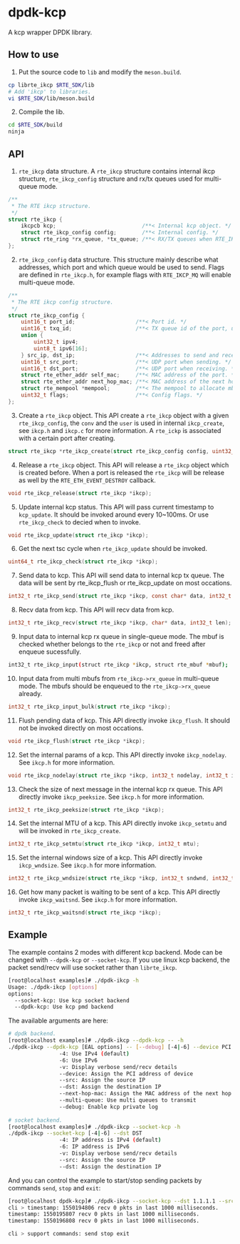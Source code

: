 # dpdk-kcp
A kcp wrapper DPDK library.
## How to use
1. Put the source code to `lib` and modify the `meson.build`.  
```bash
cp librte_ikcp $RTE_SDK/lib
# Add 'ikcp' to libraries.
vi $RTE_SDK/lib/meson.build
```
2. Compile the lib.
```bash
cd $RTE_SDK/build
ninja
```
## API
1. `rte_ikcp` data structure.
A `rte_ikcp` structure contains internal ikcp structure, `rte_ikcp_config` structure and rx/tx queues used for multi-queue mode.
```C
/**
 * The RTE ikcp structure.
 */
struct rte_ikcp {
	ikcpcb kcp;                           /**< Internal kcp object. */
	struct rte_ikcp_config config;        /**< Internal config. */
	struct rte_ring *rx_queue, *tx_queue; /**< RX/TX queues when RTE_IKCP_MQ is enabled. */
};
```
2. `rte_ikcp_config` data structure.
This structure mainly describe what addresses, which port and which queue would be used to send.
Flags are defined in `rte_ikcp.h`, for example flags with `RTE_IKCP_MQ` will enable multi-queue mode.
```C
/**
 * The RTE ikcp config structure.
 */
struct rte_ikcp_config {
	uint16_t port_id;                   /**< Port id. */
	uint16_t txq_id;                    /**< TX queue id of the port, used when RTE_IKCP_MQ is disabled. */
	union {
		uint32_t ipv4;
		uint8_t ipv6[16];
	} src_ip, dst_ip;                   /**< Addresses to send and receive. */
	uint16_t src_port;                  /**< UDP port when sending. */
	uint16_t dst_port;                  /**< UDP port when receiving. */
	struct rte_ether_addr self_mac;     /**< MAC address of the port. */
	struct rte_ether_addr next_hop_mac; /**< MAC address of the next hop. */
	struct rte_mempool *mempool;        /**< The mempool to allocate mbufs. */
	uint32_t flags;                     /**< Config flags. */
};
```
3. Create a `rte_ikcp` object.
This API create a `rte_ikcp` object with a given `rte_ikcp_config`, the `conv` and the `user` is used in internal `ikcp_create`, see `ikcp.h` and `ikcp.c` for more information. 
A `rte_ickp` is associated with a certain port after creating.
```C
struct rte_ikcp *rte_ikcp_create(struct rte_ikcp_config config, uint32_t conv, void *user);
```
4. Release a `rte_ikcp` object.
This API will release a `rte_ikcp` object which is created before.
When a port is released the `rte_ikcp` will be release as well by the `RTE_ETH_EVENT_DESTROY` callback.
```C
void rte_ikcp_release(struct rte_ikcp *ikcp);
```
5. Update internal kcp status.
This API will pass current timestamp to `kcp_update`. It should be invoked around every 10~100ms. Or use `rte_ikcp_check` to decied when to invoke.
```C
void rte_ikcp_update(struct rte_ikcp *ikcp);
```
6. Get the next tsc cycle when `rte_ikcp_update` should be invoked.
```C
uint64_t rte_ikcp_check(struct rte_ikcp *ikcp);
```
7. Send data to kcp.
This API will send data to internal kcp tx queue. The data will be sent by rte_ikcp_flush or rte_ikcp_update on most occations.
```C
int32_t rte_ikcp_send(struct rte_ikcp *ikcp, const char* data, int32_t len);
```
8. Recv data from kcp.
This API will recv data from kcp.
``` C
int32_t rte_ikcp_recv(struct rte_ikcp *ikcp, char* data, int32_t len);
```
9. Input data to internal kcp rx queue in single-queue mode.
The mbuf is checked whether belongs to the `rte_ikcp` or not and freed after enqueue sucessfully. 
``` bash
int32_t rte_ikcp_input(struct rte_ikcp *ikcp, struct rte_mbuf *mbuf);
``` 
10. Input data from multi mbufs from `rte_ikcp->rx_queue` in multi-queue mode.
The mbufs should be enqueued to the `rte_ikcp->rx_queue` already.
```C
int32_t rte_ikcp_input_bulk(struct rte_ikcp *ikcp);
```
11. Flush pending data of kcp.
This API directly invoke `ikcp_flush`. It should not be invoked directly on most occations.
```C
void rte_ikcp_flush(struct rte_ikcp *ikcp);
```
12. Set the internal params of a kcp.
This API directly invoke `ikcp_nodelay`. See `ikcp.h` for more information.
```C
void rte_ikcp_nodelay(struct rte_ikcp *ikcp, int32_t nodelay, int32_t interval, int32_t resend, int32_t nc);
```
13. Check the size of next message in the internal kcp rx queue.
This API directly invoke `ikcp_peeksize`. See `ikcp.h` for more information.
```C
int32_t rte_ikcp_peeksize(struct rte_ikcp *ikcp);
```
14. Set the internal MTU of a kcp.
This API directly invoke `ikcp_setmtu` and will be invoked in `rte_ikcp_create`.
```C
int32_t rte_ikcp_setmtu(struct rte_ikcp *ikcp, int32_t mtu);
```
15. Set the internal windows size of a kcp.
This API directly invoke `ikcp_wndsize`. See `ikcp.h` for more information.
```C
int32_t rte_ikcp_wndsize(struct rte_ikcp *ikcp, int32_t sndwnd, int32_t rcvwnd);
```
16. Get how many packet is waiting to be sent of a kcp.
This API directly invoke `ikcp_waitsnd`. See `ikcp.h` for more information.
```C
int32_t rte_ikcp_waitsnd(struct rte_ikcp *ikcp);
```
## Example
The example contains 2 modes with different kcp backend. 
Mode can be changed with `--dpdk-kcp` or `--socket-kcp`.
If you use linux kcp backend, the packet send/recv will use socket rather than `librte_ikcp`.
``` bash
[root@localhost examples]# ./dpdk-ikcp -h
Usage: ./dpdk-ikcp [options]
options:
  --socket-kcp: Use kcp socket backend
  --dpdk-kcp: Use kcp pmd backend
```
The available arguments are here:
```bash
# dpdk backend.
[root@localhost examples]# ./dpdk-ikcp --dpdk-kcp -- -h
./dpdk-ikcp --dpdk-kcp [EAL options] -- [--debug] [-4|-6] --device PCI --src SRC --dst DST --next-hop-mac M:M:M:M:M:M
                -4: Use IPv4 (default)
                -6: Use IPv6
                -v: Display verbose send/recv details
                --device: Assign the PCI address of device
                --src: Assign the source IP
                --dst: Assign the destination IP
                --next-hop-mac: Assign the MAC address of the next hop
                --multi-queue: Use multi queues to transmit
                --debug: Enable kcp private log
                
# socket backend.
[root@localhost examples]# ./dpdk-ikcp --socket-kcp -h
./dpdk-ikcp --socket-kcp [-4|-6] --dst DST
                -4: IP address is IPv4 (default)
                -6: IP address is IPv6
                -v: Display verbose send/recv details
                --src: Assign the source IP
                --dst: Assign the destination IP
```
And you can control the example to start/stop sending packets by commands `send`, `stop` and `exit`:
```bash
[root@localhost dpdk-kcp]# ./dpdk-ikcp --socket-kcp --dst 1.1.1.1 --src 1.1.1.2 -v
cli > timestamp: 1550194806 recv 0 pkts in last 1000 milliseconds.
timestamp: 1550195807 recv 0 pkts in last 1000 milliseconds.
timestamp: 1550196808 recv 0 pkts in last 1000 milliseconds.

cli > support commands: send stop exit
```
